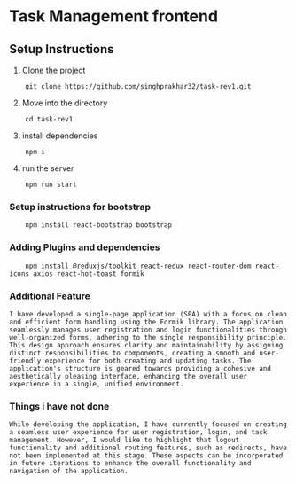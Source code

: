 # Task Management frontend

## Setup Instructions
1. Clone the project
```
    git clone https://github.com/singhprakhar32/task-rev1.git
``````
2. Move into the directory
```
    cd task-rev1 
```
3. install dependencies
```
    npm i
```
4. run the server
```
    npm run start
```
### Setup instructions for bootstrap
```
    npm install react-bootstrap bootstrap

```
### Adding Plugins and dependencies
```
    npm install @reduxjs/toolkit react-redux react-router-dom react-icons axios react-hot-toast formik

```
### Additional Feature
```
I have developed a single-page application (SPA) with a focus on clean and efficient form handling using the Formik library. The application seamlessly manages user registration and login functionalities through well-organized forms, adhering to the single responsibility principle. This design approach ensures clarity and maintainability by assigning distinct responsibilities to components, creating a smooth and user-friendly experience for both creating and updating tasks. The application's structure is geared towards providing a cohesive and aesthetically pleasing interface, enhancing the overall user experience in a single, unified environment.
```
### Things i have not done
```
While developing the application, I have currently focused on creating a seamless user experience for user registration, login, and task management. However, I would like to highlight that logout functionality and additional routing features, such as redirects, have not been implemented at this stage. These aspects can be incorporated in future iterations to enhance the overall functionality and navigation of the application.
```